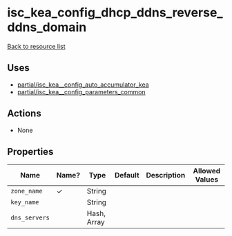 # isc_kea_config_dhcp_ddns_reverse_ddns_domain

[Back to resource list](../README.md#resources)

## Uses

- [partial/isc_kea__config_auto_accumulator_kea](partial/isc_kea__config_auto_accumulator_kea.md)
- [partial/isc_kea__config_parameters_common](partial/isc_kea__config_parameters_common.md)

## Actions

- None

## Properties

| Name          | Name? | Type        | Default | Description | Allowed Values |
| ------------- | ----- | ----------- | ------- | ----------- | -------------- |
| `zone_name`   | ✓     | String      |         |             |                |
| `key_name`    |       | String      |         |             |                |
| `dns_servers` |       | Hash, Array |         |             |                |
